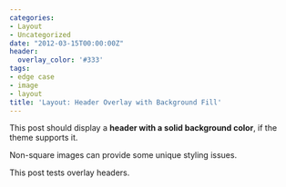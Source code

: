 ```yaml
---
categories:
- Layout
- Uncategorized
date: "2012-03-15T00:00:00Z"
header:
  overlay_color: '#333'
tags:
- edge case
- image
- layout
title: 'Layout: Header Overlay with Background Fill'
---
```


This post should display a **header with a solid background color**, if the theme supports it.

Non-square images can provide some unique styling issues.

This post tests overlay headers.